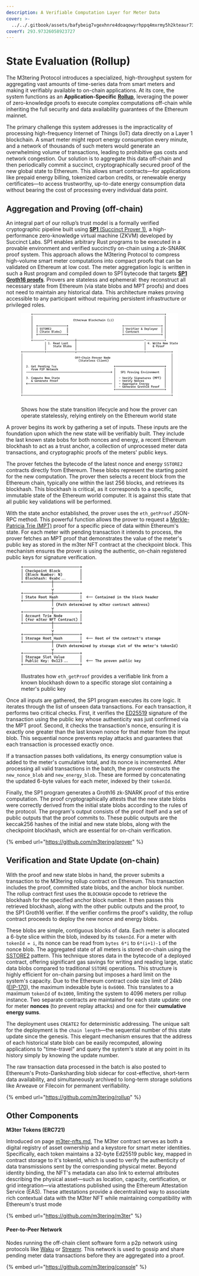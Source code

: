 ```yaml
---
description: A Verifiable Computation Layer for Meter Data
cover: >-
  ../../.gitbook/assets/bafybeig7vgexhnre4doaqowyrhppq4mxrmy5h2kteaur73jakskhx7gcaq.png
coverY: 293.97326058923727
---
```


# State Evaluation (Rollup)

The M3tering Protocol introduces a specialized, high-throughput system for aggregating vast amounts of time-series data from smart meters and making it verifiably available to on-chain applications. At its core, the system functions as an **Application-Specific** [**Rollup**](https://ethereum.org/en/developers/docs/scaling/zk-rollups/), leveraging the power of zero-knowledge proofs to execute complex computations off-chain while inheriting the full security and data availability guarantees of the Ethereum mainnet.&#x20;

The primary challenge this system addresses is the impracticality of processing high-frequency Internet of Things (IoT) data directly on a Layer 1 blockchain. A smart meter might report energy consumption every minute, and a network of thousands of such meters would generate an overwhelming volume of transactions, leading to prohibitive gas costs and network congestion. Our solution is to aggregate this data off-chain and then periodically commit a succinct, cryptographically secured proof of the new global state to Ethereum. This allows smart contracts—for applications like prepaid energy billing, tokenized carbon credits, or renewable energy certificates—to access trustworthy, up-to-date energy consumption data without bearing the cost of processing every individual data point.

## Aggregation and Proving (off-chain)&#x20;

An integral part of our rollup’s trust model is a formally verified cryptographic pipeline built using [**SP1** (Succinct Prover 1)](https://docs.succinct.xyz/docs/sp1/introduction), a high-performance zero-knowledge virtual machine (ZKVM) developed by Succinct Labs. SP1 enables arbitrary Rust programs to be executed in a provable environment and verified succinctly on-chain using a zk-SNARK proof system. This approach allows the M3tering Protocol to compress high-volume smart meter computations into compact proofs that can be validated on Ethereum at low cost. The meter aggregation logic is written in such a Rust program and compiled down to SP1 bytecode that targets [**SP1 Groth16 proofs**](https://docs.succinct.xyz/docs/sp1/generating-proofs/proof-types#groth16-recommended). Provers are stateless and ephemeral: they reconstruct all necessary state from Ethereum (via state blobs and MPT proofs) and does not need to maintain any historical data. This architecture makes proving accessible to any participant without requiring persistent infrastructure or privileged roles.

<figure><img src="../../.gitbook/assets/output-onlinetools (1).png" alt="      +------------------------------------------------------------------------------+       |                                                                              |       |                        Ethereum Blockchain (L1)                              |       |                                                                              |       |  +-----------------+                                +----------------------+ |       |  | SSTORE2         |                                | Verifier &#x26; Deployer  | |       |  | (State Blobs)   |                                | Contract             | |       |  +-----------------+                                +----------------------+ |       |                                                                              |       +-------^-----------------|----------------------------------------^-----------+               | 1. Read Last    |                                        | 4. Write New State               |    State Blobs  |                                        |    &#x26; Proof               |                 |                                        | +-------------+-----------------v----------------------------------------+---------------+ |                                                                                        | |                               Off-Chain Prover Node                                    | |                                 (Stateless Client)                                     | |                                                                                        | |  2. Get Pending Txs                                  +-----------------------------+   | |     from P2P Network                                 |                             |   | |  --------------------------------------------------> |   SP1 Proving Environment   |   | |                                                      |                             |   | |  3. Compute New State                                |  - Verify Signatures (MPT)  |   | |     &#x26; Generate Proof                                 |  - Verify Nonces            |   | |  <-------------------------------------------------- |  - Aggregate Energy         |   | |                                                      |  - Generate Groth16 Proof   |   | |                                                      +-----------------------------+   | |                                                                                        | +----------------------------------------------------------------------------------------+"><figcaption><p>Shows how the state transition lifecycle and how the prover can operate statelessly, relying entirely on the Ethereum world state</p></figcaption></figure>

A prover begins its work by gathering a set of inputs. These inputs are the foundation upon which the new state will be verifiably built. They include the last known state bobs for both nonces and energy, a recent Ethereum blockhash to act as a trust anchor, a collection of unprocessed meter data transactions, and cryptographic proofs of the meters' public keys.

The prover fetches the bytecode of the latest nonce and energy `SSTORE2` contracts directly from Ethereum. These blobs represent the starting point for the new computation. The prover then selects a recent block from the Ethereum chain, typically one within the last 256 blocks, and retrieves its blockhash. This blockhash is critical, as it corresponds to a specific, immutable state of the Ethereum world computer. It is against this state that all public key validations will be performed.

With the state anchor established, the prover uses the `eth_getProof` JSON-RPC method. This powerful function allows the prover to request a [Merkle-Patricia Trie (MPT)](https://ethereum.org/en/developers/docs/data-structures-and-encoding/patricia-merkle-trie/) proof for a specific piece of data within Ethereum's state. For each meter with pending transaction it intends to process, the prover fetches an MPT proof that demonstrates the value of the meter's public key as stored in the m3ter NFT contract at the checkpoint block. This mechanism ensures the prover is using the authentic, on-chain registered public keys for signature verification.

<figure><img src="../../.gitbook/assets/output-onlinetools (2).png" alt="+--------------------------+ | Checkpoint Block         | | (Block Number: N)        | | Blockhash: 0xabc...      | +-------------|------------+               |               v +-------------|------------+ | State Root Hash          |  <-- Contained in the block header +-------------|------------+               | (Path determined by m3ter contract address)               v +-------------|------------+ | Account Trie Node        | | (for m3ter NFT Contract) | +-------------|------------+               |               v +-------------|------------+ | Storage Root Hash        |  <-- Root of the contract&#x27;s storage +-------------|------------+               | (Path determined by storage slot of the meter&#x27;s tokenId)               v +-------------|------------+ | Storage Slot Value       | | Public Key: 0x123...     |  <-- The proven public key +--------------------------+"><figcaption><p>Illustrates how <code>eth_getProof</code> provides a verifiable link from a known blockhash down to a specific storage slot containing a meter's public key</p></figcaption></figure>

Once all inputs are gathered, the SP1 program executes its core logic. It iterates through the list of unseen data transactions. For each transaction, it performs two critical checks. First, it verifies the [ED25519](https://www.google.com/search?q=https://en.wikipedia.org/wiki/EdDSA%23Ed25519) signature of the transaction using the public key whose authenticity was just confirmed via the MPT proof. Second, it checks the transaction's nonce, ensuring it is exactly one greater than the last known nonce for that meter from the input blob. This sequential nonce prevents replay attacks and guarantees that each transaction is processed exactly once.

If a transaction passes both validations, its energy consumption value is added to the meter's cumulative total, and its nonce is incremented. After processing all valid transactions in the batch, the prover constructs the `new_nonce_blob` and `new_energy_blob`. These are formed by concatenating the updated 6-byte values for each meter, indexed by their `tokenId`.

Finally, the SP1 program generates a Groth16 zk-SNARK proof of this entire computation. The proof cryptographically attests that the new state blobs were correctly derived from the initial state blobs according to the rules of the protocol. The program's output consists of the proof itself and a set of public outputs that the proof commits to. These public outputs are the keccak256 hashes of the initial and new state blobs, along with the checkpoint blockhash, which are essential for on-chain verification.

{% embed url="https://github.com/m3tering/prover" %}

## Verification and State Update (on-chain)

With the proof and new state blobs in hand, the prover submits a transaction to the M3tering rollup contract on Ethereum. This transaction includes the proof, committed state blobs, and the anchor block number. The rollup contract first uses the `BLOCKHASH` opcode to retrieve the blockhash for the specified anchor block number. It then passes this retrieved blockhash, along with the other public outputs and the proof, to the SP1 Groth16 verifier. If the verifier confirms the proof's validity, the rollup contract proceeds to deploy the new nonce and energy blobs.

These blobs are simple, contiguous blocks of data. Each meter is allocated a 6-byte slice within the blob, indexed by its `tokenId`. For a meter with `tokenId = i`, its nonce can be read from `bytes 6*i` to `6*(i+1)-1` of the nonce blob. The aggregated state of all meters is stored on-chain using the [SSTORE2](https://www.google.com/search?q=https://github.com/solidstate-network/solidstate-solidity/blob/master/contracts/utils/SSTORE2.sol) pattern. This technique stores data in the bytecode of a deployed contract, offering significant gas savings for writing and reading large, static data blobs compared to traditional `SSTORE` operations. This structure is highly efficient for on-chain parsing but imposes a hard limit on the system's capacity. Due to the Ethereum contract code size limit of 24kb ([EIP-170](https://eip.tools/170)), the maximum indexable byte is `0x6000`. This translates to a maximum `tokenId` of `0x1000`, limiting the system to 4096 meters per rollup instance. Two separate contracts are maintained for each state update: one for meter **nonces** (to prevent replay attacks) and one for their **cumulative energy sums**.

The deployment uses `CREATE2` for deterministic addressing. The unique salt for the deployment is the `chain length`—the sequential number of this state update since the genesis. This elegant mechanism ensures that the address of each historical state blob can be easily recomputed, allowing applications to "time-travel" and query the system's state at any point in its history simply by knowing the update number.

The raw transaction data processed in the batch is also posted to Ethereum's Proto-Danksharding blob sidecar for cost-effective, short-term data availability, and simultaneously archived to long-term storage solutions like Arweave or Filecoin for permanent verifiability.

{% embed url="https://github.com/m3tering/rollup" %}

## Other Components

**M3ter Tokens (ERC721)**

Introduced on page [m3ter-nfts.md](../../token-economics/m3ter-nfts.md "mention"), The M3ter contract serves as both a digital registry of asset ownership and a keystore for smart meter identities. Specifically, each token maintains a 32-byte Ed25519 public key, mapped in contract storage to it's tokenId, which is used to verify the authenticity of data transmissions sent by the corresponding physical meter. Beyond identity binding, the NFT's metadata can also link to external attributes describing the physical asset—such as location, capacity, certification, or grid integration—via attestations published using the Ethereum Attestation Service (EAS). These attestations provide a decentralized way to associate rich contextual data with the M3ter NFT while maintaining compatibility with Ethereum's trust mode

{% embed url="https://github.com/m3tering/m3ter" %}

#### **Peer-to-Peer Network**

Nodes running the off-chain client software form a p2p network using protocols like [Waku](https://waku.org/) or [Streamr](https://streamr.network/). This network is used to gossip and share pending meter data transactions before they are aggregated into a proof.

{% embed url="https://github.com/m3tering/console" %}

